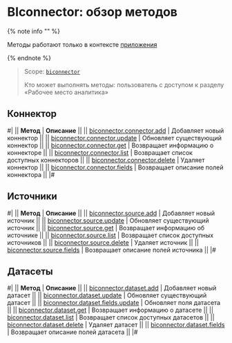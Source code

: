 # BIconnector: обзор методов

{% note info "" %}

Методы работают только в контексте [приложения](../../settings/app-installation/index.md)

{% endnote %}

> Scope: [`biconnector`](../scopes/permissions.md)
>
> Кто может выполнять методы: пользователь с доступом к разделу «Рабочее место аналитика»

## Коннектор

#|
|| **Метод** | **Описание** ||
|| [biconnector.connector.add](./connector/biconnector-connector-add.md) | Добавляет новый коннектор ||
|| [biconnector.connector.update](./connector/biconnector-connector-update.md) | Обновляет существующий коннектор ||
|| [biconnector.connector.get](./connector/biconnector-connector-get.md) | Возвращает информацию о коннекторе ||
|| [biconnector.connector.list](./connector/biconnector-connector-list.md) | Возвращает список доступных коннекторов ||
|| [biconnector.connector.delete](./connector/biconnector-connector-delete.md) | Удаляет коннектор ||
|| [biconnector.connector.fields](./connector/biconnector-connector-fields.md) | Возвращает описание полей коннектора ||
|#

## Источники

#|
|| **Метод** | **Описание** ||
|| [biconnector.source.add](./source/biconnector-source-add.md) | Добавляет новый источник ||
|| [biconnector.source.update](./source/biconnector-source-update.md) | Обновляет существующий источник ||
|| [biconnector.source.get](./source/biconnector-source-get.md) | Возвращает информацию об источнике ||
|| [biconnector.source.list](./source/biconnector-source-list.md) | Возвращает список доступных источников ||
|| [biconnector.source.delete](./source/biconnector-source-delete.md) | Удаляет источник ||
|| [biconnector.source.fields](./source/biconnector-source-fields.md) | Возвращает описание полей источника ||
|#

## Датасеты

#|
|| **Метод** | **Описание** ||
|| [biconnector.dataset.add](./dataset/biconnector-dataset-add.md) | Добавляет новый датасет ||
|| [biconnector.dataset.update](./dataset/biconnector-dataset-update.md) | Обновляет существующий датасет ||
|| [biconnector.dataset.fields.update](./dataset/biconnector-dataset-fields-update.md) | Обновляет поля датасета ||
|| [biconnector.dataset.get](./dataset/biconnector-dataset-get.md) | Возвращает информацию о датасете ||
|| [biconnector.dataset.list](./dataset/biconnector-dataset-list.md) | Возвращает список доступных датасетов ||
|| [biconnector.dataset.delete](./dataset/biconnector-dataset-delete.md) | Удаляет датасет ||
|| [biconnector.dataset.fields](./dataset/biconnector-dataset-fields.md) | Возвращает описание полей датасета ||
|#